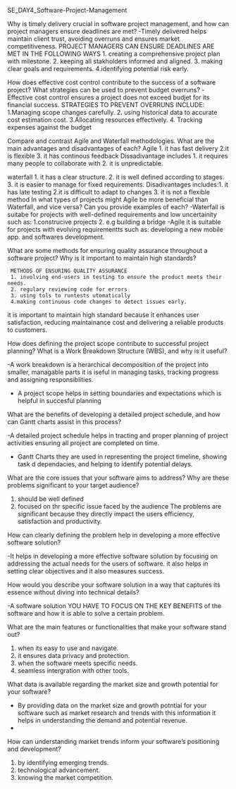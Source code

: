 SE_DAY4_Software-Project-Management

Why is timely delivery crucial in software project management, and how can project managers ensure deadlines are met?
 -Timely delivered helps maintain client trust, avoiding overruns and ensures market 
 competitiveness.
       PROJECT MANAGERS CAN ENSURE DEADLINES ARE MET IN THE FOLLOWING WAYS
       1. creating a comprehensive project plan with milestone.
       2. keeping all stakholders informed and aligned.
       3. making clear goals and requirements.
       4.identifying potential risk early.
       
How does effective cost control contribute to the success of a software project? What strategies can be used to prevent budget overruns?
-Effective cost control ensures a project does not exceed budjet for its financial success.
    STRATEGIES TO PREVENT OVERRUNS INCLUDE:
   1.Managing scope changes carefully.
   2. using historical data to accurate cost estimation cost.
   3.Allocating resources effectively.
   4. Tracking expenses against the budget
   
Compare and contrast Agile and Waterfall methodologies. What are the main advantages and disadvantages of each?
   Agile  1. it has fast delivery
           2.it is flexible
           3. it has continous feedback
   Dissadivantage includes 1. it requires many people to collaborate with 
                          2. it is unpredictable. 
                          
 waterfall 1. it has a clear structure.
          2. it is well defined according to stages.
          3. it is easier to manage for fixed requirements.
    Disadivantages includes:1. it has late testing
                            2.it is difficult to adapt to changes
                            3. it is not a flexible method
In what types of projects might Agile be more beneficial than Waterfall, and vice versa? Can you provide examples of each?
 -Waterfall is suitabe for projects with well-defined requirements and low uncertainity 
   such as: 1.construcive projects
            2. e.g building a bridge
  -Agile it is suitable for projects with evolving requirementts such as: developing a new mobile app. and softwares development. 
            
What are some methods for ensuring quality assurance throughout a software project? Why is it important to maintain high standards?

     METHODS OF ENSURING QUALITY ASSURANCE
     1. involving end-users in testing to ensure the product meets their needs.
     2. regulary reviewing code for errors
     3. using tols to runtests utomatically
     4.making continuous code changes to detect issues early.
   it is important to maintain high standard because  it enhances user satisfaction, 
   reducing maintainance cost and delivering a reliable products to customers.
   
How does defining the project scope contribute to successful project planning? What is a Work Breakdown Structure (WBS), and why is it useful?

 -A work breakdown is a herarchical decomposition of the project into smaller, managable 
   parts
    it is iseful in managing tasks, tracking progress and assigning responsiblities.
 - A project scope helps in setting boundaries and expectations which is helpful in 
    succesful planning
   
What are the benefits of developing a detailed project schedule, and how can Gantt charts assist in this process?

 -A detailed project schedule helps in tracting and proper planning of project activities 
   ensuring all project are completed on time.
   - Gantt Charts they are used in representing the project  timeline, showing task d 
   dependacies, and helping to identify potential delays.

What are the core issues that your software aims to address? Why are these problems significant to your target audience?
1. should be well defined
2. focused on thr specific issue faced by the audience
   The problems are significant because  they directly impact the users efficiency, 
    satisfaction and productivity.
   
How can clearly defining the problem help in developing a more effective software solution?

  -It helps in developing a more effective software solution  by focusing on addressing 
    the actual needs for the users of software. it also helps in setting clear objectives
    and it also measures success.
    
How would you describe your software solution in a way that captures its essence without diving into technical details?

 -A software solution YOU HAVE TO FOCUS ON THE KEY BENEFITS of the software and how it is 
  able to solve a certain problem.
  
What are the main features or functionalities that make your software stand out?

 1. when its easy to use and navigate.
 2. it ensures data privacy and protection.
 3. when the software meets specific needs.
 4. seamless intergration with other tools.
    
What data is available regarding the market size and growth potential for your software?
- By providing data on the market size and growth potntial for your software such as market research and trends with this information it helps in understanding the demand and potential revenue.
- 
How can understanding market trends inform your software’s positioning and development?
1. by identifying emerging trends.
2. technological advancement.
3.  knowing the market competition.
